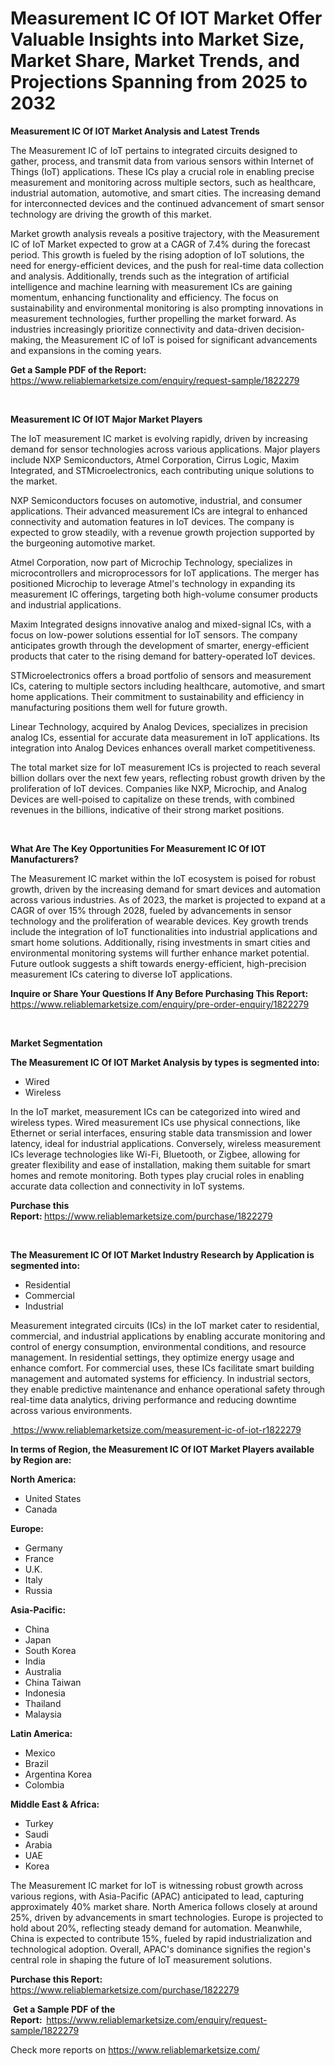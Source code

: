 <p><h1>Measurement IC Of IOT Market Offer Valuable Insights into Market Size, Market Share, Market Trends, and Projections Spanning from 2025 to 2032</h1></p><p><strong>Measurement IC Of IOT Market Analysis and Latest Trends</strong></p>
<p><p>The Measurement IC of IoT pertains to integrated circuits designed to gather, process, and transmit data from various sensors within Internet of Things (IoT) applications. These ICs play a crucial role in enabling precise measurement and monitoring across multiple sectors, such as healthcare, industrial automation, automotive, and smart cities. The increasing demand for interconnected devices and the continued advancement of smart sensor technology are driving the growth of this market.</p><p>Market growth analysis reveals a positive trajectory, with the Measurement IC of IoT Market expected to grow at a CAGR of 7.4% during the forecast period. This growth is fueled by the rising adoption of IoT solutions, the need for energy-efficient devices, and the push for real-time data collection and analysis. Additionally, trends such as the integration of artificial intelligence and machine learning with measurement ICs are gaining momentum, enhancing functionality and efficiency. The focus on sustainability and environmental monitoring is also prompting innovations in measurement technologies, further propelling the market forward. As industries increasingly prioritize connectivity and data-driven decision-making, the Measurement IC of IoT is poised for significant advancements and expansions in the coming years.</p></p>
<p><strong>Get a Sample PDF of the Report:&nbsp;</strong> <a href="https://www.reliablemarketsize.com/enquiry/request-sample/1822279?utm_campaign=1911&utm_medium=2&utm_source=Github&utm_content=ia&utm_term=13022025&utm_id=measurement-ic-of-iot">https://www.reliablemarketsize.com/enquiry/request-sample/1822279</a></p>
<p>&nbsp;</p>
<p><strong>Measurement IC Of IOT Major Market Players</strong></p>
<p><p>The IoT measurement IC market is evolving rapidly, driven by increasing demand for sensor technologies across various applications. Major players include NXP Semiconductors, Atmel Corporation, Cirrus Logic, Maxim Integrated, and STMicroelectronics, each contributing unique solutions to the market.</p><p>NXP Semiconductors focuses on automotive, industrial, and consumer applications. Their advanced measurement ICs are integral to enhanced connectivity and automation features in IoT devices. The company is expected to grow steadily, with a revenue growth projection supported by the burgeoning automotive market.</p><p>Atmel Corporation, now part of Microchip Technology, specializes in microcontrollers and microprocessors for IoT applications. The merger has positioned Microchip to leverage Atmel's technology in expanding its measurement IC offerings, targeting both high-volume consumer products and industrial applications.</p><p>Maxim Integrated designs innovative analog and mixed-signal ICs, with a focus on low-power solutions essential for IoT sensors. The company anticipates growth through the development of smarter, energy-efficient products that cater to the rising demand for battery-operated IoT devices.</p><p>STMicroelectronics offers a broad portfolio of sensors and measurement ICs, catering to multiple sectors including healthcare, automotive, and smart home applications. Their commitment to sustainability and efficiency in manufacturing positions them well for future growth.</p><p>Linear Technology, acquired by Analog Devices, specializes in precision analog ICs, essential for accurate data measurement in IoT applications. Its integration into Analog Devices enhances overall market competitiveness.</p><p>The total market size for IoT measurement ICs is projected to reach several billion dollars over the next few years, reflecting robust growth driven by the proliferation of IoT devices. Companies like NXP, Microchip, and Analog Devices are well-poised to capitalize on these trends, with combined revenues in the billions, indicative of their strong market positions.</p></p>
<p>&nbsp;</p>
<p><strong>What Are The Key Opportunities For Measurement IC Of IOT Manufacturers?</strong></p>
<p><p>The Measurement IC market within the IoT ecosystem is poised for robust growth, driven by the increasing demand for smart devices and automation across various industries. As of 2023, the market is projected to expand at a CAGR of over 15% through 2028, fueled by advancements in sensor technology and the proliferation of wearable devices. Key growth trends include the integration of IoT functionalities into industrial applications and smart home solutions. Additionally, rising investments in smart cities and environmental monitoring systems will further enhance market potential. Future outlook suggests a shift towards energy-efficient, high-precision measurement ICs catering to diverse IoT applications.</p></p>
<p><strong>Inquire or Share Your Questions If Any Before Purchasing This Report:</strong> <a href="https://www.reliablemarketsize.com/enquiry/pre-order-enquiry/1822279?utm_campaign=1911&utm_medium=2&utm_source=Github&utm_content=ia&utm_term=13022025&utm_id=measurement-ic-of-iot">https://www.reliablemarketsize.com/enquiry/pre-order-enquiry/1822279</a></p>
<p>&nbsp;</p>
<p><strong>Market Segmentation</strong></p>
<p><strong>The Measurement IC Of IOT Market Analysis by types is segmented into:</strong></p>
<p><ul><li>Wired</li><li>Wireless</li></ul></p>
<p><p>In the IoT market, measurement ICs can be categorized into wired and wireless types. Wired measurement ICs use physical connections, like Ethernet or serial interfaces, ensuring stable data transmission and lower latency, ideal for industrial applications. Conversely, wireless measurement ICs leverage technologies like Wi-Fi, Bluetooth, or Zigbee, allowing for greater flexibility and ease of installation, making them suitable for smart homes and remote monitoring. Both types play crucial roles in enabling accurate data collection and connectivity in IoT systems.</p></p>
<p><strong>Purchase this Report:&nbsp;</strong><a href="https://www.reliablemarketsize.com/purchase/1822279?utm_campaign=1911&utm_medium=2&utm_source=Github&utm_content=ia&utm_term=13022025&utm_id=measurement-ic-of-iot">https://www.reliablemarketsize.com/purchase/1822279</a></p>
<p>&nbsp;</p>
<p><strong>The Measurement IC Of IOT Market Industry Research by Application is segmented into:</strong></p>
<p><ul><li>Residential</li><li>Commercial</li><li>Industrial</li></ul></p>
<p><p>Measurement integrated circuits (ICs) in the IoT market cater to residential, commercial, and industrial applications by enabling accurate monitoring and control of energy consumption, environmental conditions, and resource management. In residential settings, they optimize energy usage and enhance comfort. For commercial uses, these ICs facilitate smart building management and automated systems for efficiency. In industrial sectors, they enable predictive maintenance and enhance operational safety through real-time data analytics, driving performance and reducing downtime across various environments.</p></p>
<p><a href="https://www.reliablemarketsize.com/measurement-ic-of-iot-r1822279?utm_campaign=1911&utm_medium=2&utm_source=Github&utm_content=ia&utm_term=13022025&utm_id=measurement-ic-of-iot">&nbsp;https://www.reliablemarketsize.com/measurement-ic-of-iot-r1822279</a></p>
<p><strong>In terms of Region, the Measurement IC Of IOT Market Players available by Region are:</strong></p>
<p>
    <p> <strong> North America: </strong>
        <ul>
            <li>United States</li>
            <li>Canada</li>
        </ul>
        </p> 
    <p> <strong> Europe: </strong>
        <ul>
            <li>Germany</li>
            <li>France</li>
            <li>U.K.</li>
            <li>Italy</li>
            <li>Russia</li>
        </ul>
        </p> 
    <p> <strong> Asia-Pacific: </strong>
        <ul>
            <li>China</li>
            <li>Japan</li>
            <li>South Korea</li>
            <li>India</li>
            <li>Australia</li>
            <li>China Taiwan</li>
            <li>Indonesia</li>
            <li>Thailand</li>
            <li>Malaysia</li>
        </ul>
        </p> 
    <p> <strong> Latin America: </strong>
        <ul>
            <li>Mexico</li>
            <li>Brazil</li>
            <li>Argentina Korea</li>
            <li>Colombia</li>
        </ul>
        </p> 
    <p> <strong> Middle East & Africa: </strong>
        <ul>
            <li>Turkey</li>
            <li>Saudi</li>
            <li>Arabia</li>
            <li>UAE</li>
            <li>Korea</li>
        </ul>
    </p>
    </p>
<p><p>The Measurement IC market for IoT is witnessing robust growth across various regions, with Asia-Pacific (APAC) anticipated to lead, capturing approximately 40% market share. North America follows closely at around 25%, driven by advancements in smart technologies. Europe is projected to hold about 20%, reflecting steady demand for automation. Meanwhile, China is expected to contribute 15%, fueled by rapid industrialization and technological adoption. Overall, APAC's dominance signifies the region's central role in shaping the future of IoT measurement solutions.</p></p>
<p><strong>Purchase this Report: </strong><a href="https://www.reliablemarketsize.com/purchase/1822279?utm_campaign=1911&utm_medium=2&utm_source=Github&utm_content=ia&utm_term=13022025&utm_id=measurement-ic-of-iot">https://www.reliablemarketsize.com/purchase/1822279</a></p>
<p>&nbsp;<strong>Get a Sample PDF of the Report:&nbsp;&nbsp;</strong><a href="https://www.reliablemarketsize.com/enquiry/request-sample/1822279?utm_campaign=1911&utm_medium=2&utm_source=Github&utm_content=ia&utm_term=13022025&utm_id=measurement-ic-of-iot">https://www.reliablemarketsize.com/enquiry/request-sample/1822279</a></p>
<p><strong></strong></p>
<p>Check more reports on <a href="https://www.reliablemarketsize.com/?utm_campaign=1911&utm_medium=2&utm_source=Github&utm_content=ia&utm_term=13022025&utm_id=measurement-ic-of-iot">https://www.reliablemarketsize.com/</a></p>